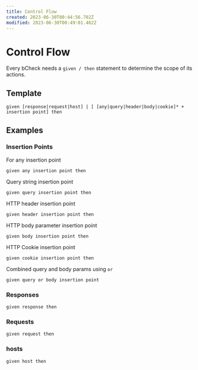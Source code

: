 ```yaml
---
title: Control Flow
created: 2023-06-30T00:44:56.702Z
modified: 2023-06-30T00:49:01.462Z
---
```


# Control Flow
Every bCheck needs a `given / then` statement to determine the scope of its actions.

## Template
```
given [response|request|host] | [ [any|query|header|body|cookie]* + insertion point] then
```

## Examples
### Insertion Points
For any insertion point
```
given any insertion point then
```

Query string insertion point
```
given query insertion point then
```

HTTP header insertion point
```
given header insertion point then
```

HTTP body parameter insertion point
```
given body insertion point then
```

HTTP Cookie insertion point
```
given cookie insertion point then
```

Combined query and body params using `or`
```
given query or body insertion point
```

### Responses
```
given response then
```

### Requests
```
given request then
```

### hosts
```
given host then
```
